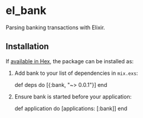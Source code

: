 # el_bank
Parsing banking transactions with Elixir.

## Installation

If [available in Hex](https://hex.pm/docs/publish), the package can be installed as:

  1. Add bank to your list of dependencies in `mix.exs`:

        def deps do
          [{:bank, "~> 0.0.1"}]
        end

  2. Ensure bank is started before your application:

        def application do
          [applications: [:bank]]
        end